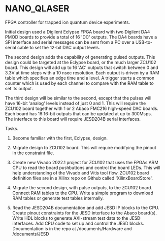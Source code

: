 # NANO_QLASER

FPGA controller for trapped ion quantum device experiments.

Initial design used a Digilent Eclypse FPGA board with two Digilent DA4 PMOD boards to provide a total of 16 'DC' outputs. The DA4 boards have a SPI interface and serial messages can be sent from a PC over a USB-to-serial cable to set the 12-bit DAC output levels.

The second design adds the capability of generating pulsed outputs. This design could be targeted at the Eclypse board, or the much larger ZCU102 board.
This design will add up to 16 'AC' outputs that switch between 0 and 3.3V at time steps with a 10 nsec resolution. Each output is driven by a RAM table which specifies an edge time and a level. A trigger starts a common counter which is used by each channel to compare with the RAM table to set its output. 

The third design will be similar to the second, except that the pulses will have 16-bit 'analog' levels instead of just 0 and 1. This will require the ZCU102 board together with 1 or 2 Abaco FMC216 high-speed DAC boards. Each board has 16 16-bit outputs that can be updated at up to 300Msps. The interface to this board will require JESD204B serial interfaces.

Tasks.
1. Become familiar with the first, Eclypse, design.
   
2. Migrate design to ZCU102 board. This will require modifying the pinout in the constraint file.
    
3. Create new Vivado 2022.1 project for ZCU102 that uses the FPGAs ARM CPU to read the board pushbuttons and control the board LEDs. This will help understanding of the Vivado and Vitis tool flow. ZCU102 board definition files are in a Xilinx repo on Github called 'XilinxBoardStore'.
   
5. Migrate the second design, with pulse outputs, to the ZCU102 board. Connect RAM tables to the CPU. Write a simple program to download RAM tables or generate test tables internally.

6. Read the JESD204B documentation and add JESD IP blocks to the CPU. Create pinout constraints for the JESD interface to the Abaco board(s). Write HDL blocks to generate AXI-stream test data to the JESD interfaces. Add CPU code to set up and control the JESD blocks. Documentation is in the repo at /documents/Hardware and /documents/JESD 
